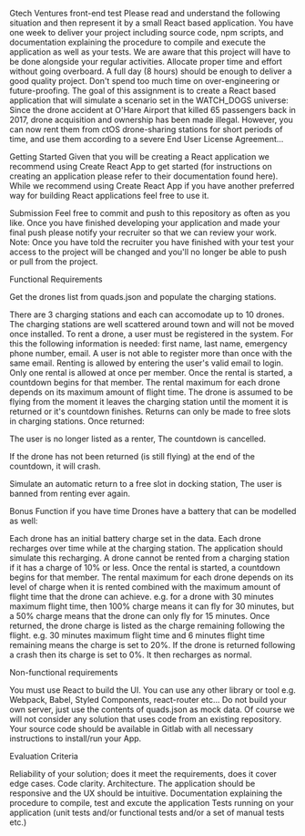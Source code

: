 Gtech Ventures front-end test
Please read and understand the following situation and then represent it by a small React based application. You have one week to deliver your project including source code, npm scripts, and documentation explaining the procedure to compile and execute the application as well as your tests.
We are aware that this project will have to be done alongside your regular activities. Allocate proper time and effort without going overboard. A full day (8 hours) should be enough to deliver a good quality project. Don't spend too much time on over-engineering or future-proofing.
The goal of this assignment is to create a React based application that will simulate a scenario set in the WATCH_DOGS universe:
Since the drone accident at O'Hare Airport that killed 65 passengers back in 2017, drone acquisition and ownership has been made illegal. However, you can now rent them from ctOS drone-sharing stations for short periods of time, and use them according to a severe End User License Agreement...

Getting Started
Given that you will be creating a React application we recommend using Create React App to get started (for instructions on creating an application please refer to their documentation found here).
While we recommend using Create React App if you have another preferred way for building React applications feel free to use it.

Submission
Feel free to commit and push to this repository as often as you like. Once you have finished developing your application and made your final push please notify your recruiter so that we can review your work.
Note: Once you have told the recruiter you have finished with your test your access to the project will be changed and you'll no longer be able to push or pull from the project.

Functional Requirements

Get the drones list from quads.json and populate the charging stations.

There are 3 charging stations and each can accomodate up to 10 drones.
The charging stations are well scattered around town and will not be moved once installed.
To rent a drone, a user must be registered in the system. For this the following information is needed: first name, last name, emergency phone number, email.
A user is not able to register more than once with the same email.
Renting is allowed by entering the user's valid email to login. Only one rental is allowed at once per member.
Once the rental is started, a countdown begins for that member. The rental maximum for each drone depends on its  maximum amount of flight time.
The drone is assumed to be flying from the moment it leaves the charging station until the moment it is returned or it's countdown finishes.
Returns can only be made to free slots in charging stations. Once returned:

The user is no longer listed as a renter,
The countdown is cancelled.


If the drone has not been returned (is still flying) at the end of the countdown, it will crash.

Simulate an automatic return to a free slot in docking station,
The user is banned from renting ever again.

Bonus Function if you have time
Drones have a battery that can be modelled as well:

Each drone has an initial battery charge set in the data.
Each drone recharges over time while at the charging station. The application should simulate this recharging.
A drone cannot be rented from a charging station if it has a charge of 10% or less.
Once the rental is started, a countdown begins for that member. The rental maximum for each drone depends on its level of charge when it is rented combined with the maximum amount of flight time that the drone can achieve. e.g. for a drone with 30 minutes maximum flight time, then 100% charge means it can fly for 30 minutes, but a 50% charge means that the drone can only fly for 15 minutes.
Once returned, the drone charge is listed as the charge remaining following the flight. e.g. 30 minutes maximum flight time and 6 minutes flight time remaining means the charge is set to 20%.
If the drone is returned following a crash then its charge is set to 0%. It then recharges as normal.


Non-functional requirements

You must use React to build the UI.
You can use any other library or tool e.g. Webpack, Babel, Styled Components, react-router etc...
Do not build your own server, just use the contents of quads.json as mock data.
Of course we will not consider any solution that uses code from an existing repository.
Your source code should be available in Gitlab with all necessary instructions to install/run your App.


Evaluation Criteria

Reliability of your solution; does it meet the requirements, does it cover edge cases.
Code clarity.
Architecture.
The application should be responsive and the UX should be intuitive.
Documentation explaining the procedure to compile, test and excute the application
Tests running on your application (unit tests and/or functional tests and/or a set of manual tests etc.)
